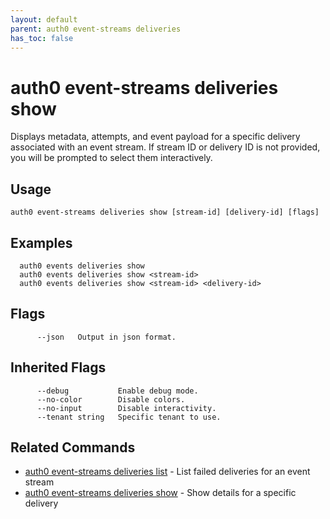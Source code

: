 ```yaml
---
layout: default
parent: auth0 event-streams deliveries
has_toc: false
---
```

# auth0 event-streams deliveries show

Displays metadata, attempts, and event payload for a specific 
delivery associated with an event stream. 
If stream ID or delivery ID is not provided, you will be prompted to select them interactively.

## Usage
```
auth0 event-streams deliveries show [stream-id] [delivery-id] [flags]
```

## Examples

```
  auth0 events deliveries show
  auth0 events deliveries show <stream-id>
  auth0 events deliveries show <stream-id> <delivery-id>
```


## Flags

```
      --json   Output in json format.
```


## Inherited Flags

```
      --debug           Enable debug mode.
      --no-color        Disable colors.
      --no-input        Disable interactivity.
      --tenant string   Specific tenant to use.
```


## Related Commands

- [auth0 event-streams deliveries list](auth0_event-streams_deliveries_list.md) - List failed deliveries for an event stream
- [auth0 event-streams deliveries show](auth0_event-streams_deliveries_show.md) - Show details for a specific delivery


